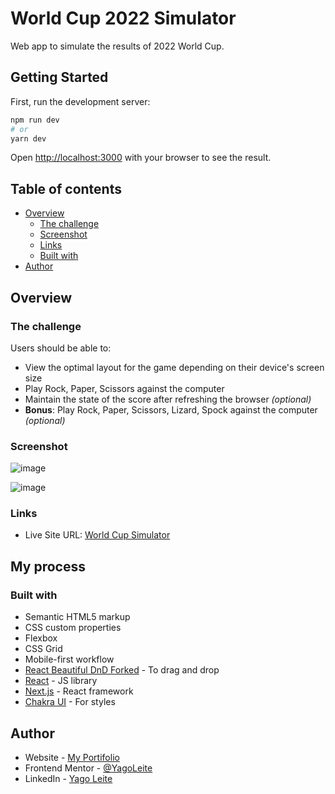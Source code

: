# World Cup 2022 Simulator

Web app to simulate the results of 2022 World Cup.

## Getting Started

First, run the development server:

```bash
npm run dev
# or
yarn dev
```

Open [http://localhost:3000](http://localhost:3000) with your browser to see the result.

## Table of contents

- [Overview](#overview)
  - [The challenge](#the-challenge)
  - [Screenshot](#screenshot)
  - [Links](#links)
  - [Built with](#built-with)
- [Author](#author)


## Overview

### The challenge

Users should be able to:

- View the optimal layout for the game depending on their device's screen size
- Play Rock, Paper, Scissors against the computer
- Maintain the state of the score after refreshing the browser _(optional)_
- **Bonus**: Play Rock, Paper, Scissors, Lizard, Spock against the computer _(optional)_

### Screenshot

![image](https://user-images.githubusercontent.com/90288212/167478337-93cb71de-70b4-4344-99d6-08f7078736ff.png)

![image](https://user-images.githubusercontent.com/90288212/167478082-c882363c-0a4e-471d-9126-9301a196658a.png)

### Links
- Live Site URL: [World Cup Simulator](https://world-cup-simulator.vercel.app/)

## My process

### Built with

- Semantic HTML5 markup
- CSS custom properties
- Flexbox
- CSS Grid
- Mobile-first workflow
- [React Beautiful DnD Forked](https://github.com/react-forked/dnd) - To drag and drop
- [React](https://reactjs.org/) - JS library
- [Next.js](https://nextjs.org/) - React framework
- [Chakra UI](https://chakra-ui.com) - For styles

## Author

- Website - [My Portifolio](https://portifolio-12fab.web.app)
- Frontend Mentor - [@YagoLeite](https://www.frontendmentor.io/profile/YagoLeite)
- LinkedIn - [Yago Leite](https://www.linkedin.com/in/yagoleite/)
